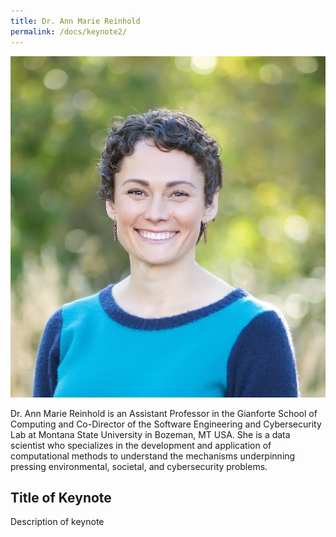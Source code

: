 ```yaml
---
title: Dr. Ann Marie Reinhold
permalink: /docs/keynote2/
---
```


![Ann Marie](../images/annmarie.jpg)

Dr. Ann Marie Reinhold is an Assistant Professor in the Gianforte School of Computing and Co-Director of the Software Engineering and Cybersecurity Lab at Montana State University in Bozeman, MT USA. She is a data scientist who specializes in the development and application of computational methods to understand the mechanisms underpinning pressing environmental, societal, and cybersecurity problems.

## Title of Keynote
Description of keynote
